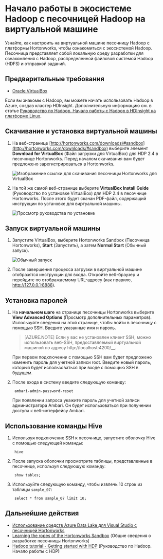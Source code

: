 <properties
	pageTitle="Использование песочницы Hadoop для ознакомления с Hadoop | Microsoft Azure"
	description="Чтобы начать ознакомление с экосистемой Hadoop, можно настроить на виртуальной машине Azure песочницу Hadoop с платформы Hortonworks. "
	keywords="эмулятор hadoop,песочница hadoop"
	editor="cgronlun"
	manager="jhubbard"
	services="hdinsight"
	authors="nitinme"
	documentationCenter=""
	tags="azure-portal"/>

<tags
	ms.service="hdinsight"
	ms.workload="big-data"
	ms.tgt_pltfrm="na"
	ms.devlang="na"
	ms.topic="article"
	ms.date="08/24/2016"
	ms.author="nitinme"/>

# Начало работы в экосистеме Hadoop с песочницей Hadoop на виртуальной машине

Узнайте, как настроить на виртуальной машине песочницу Hadoop с платформы Hortonworks, чтобы ознакомиться с экосистемой Hadoop. Песочница представляет собой локальную среду разработки для ознакомления с Hadoop, распределенной файловой системой Hadoop (HDFS) и отправкой заданий.

## Предварительные требования

* [Oracle VirtualBox](https://www.virtualbox.org/)

Если вы знакомы с Hadoop, вы можете начать использовать Hadoop в Azure, создав кластер HDInsight. Дополнительную информацию см. в статье [Руководство по Hadoop. Начало работы с Hadoop в HDInsight на платформе Linux](hdinsight-hadoop-linux-tutorial-get-started.md).

## Скачивание и установка виртуальной машины

1. На веб-странице [http://hortonworks.com/downloads/#sandbox](http://hortonworks.com/downloads/#sandbox) выберите элемент __Download for VirtualBox__ (Файл загрузки для VirtualBox) для HDP 2.4 в песочнице Hortonworks. Перед началом скачивания вам будет предложено зарегистрироваться в Hortonworks.

    ![Изображение ссылки для скачивания песочницы Hortonworks для VirtualBox](./media/hdinsight-hadoop-emulator-get-started/download-sandbox.png)

2. На той же самой веб-странице выберите __VirtualBox Install Guide__ (Руководство по установке VirtualBox) для HDP 2.4 в песочнице Hortonworks. После этого будет скачан PDF-файл, содержащий инструкции по установке для виртуальной машины.

    ![Просмотр руководства по установке](./media/hdinsight-hadoop-emulator-get-started/view-install-guide.png)

## Запуск виртуальной машины

1. Запустите VirtualBox, выберите Hortonworks Sandbox (Песочница Hortonworks), __Start__ (Запустить), а затем __Normal Start__ (Обычный запуск).

    ![Обычный запуск](./media/hdinsight-hadoop-emulator-get-started/normal-start.png)

2. После завершения процесса загрузки в виртуальной машине отобразятся инструкции для входа. Откройте веб-браузер и перейдите по отображаемому URL-адресу (как правило, http://127.0.0.1:8888).

## Установка паролей

1. На __начальном шаге__ на странице песочницы Hortonworks выберите __View Advanced Options__ (Просмотр дополнительных параметров). Используйте сведения на этой странице, чтобы войти в песочницу с помощью SSH. Введите указанные имя и пароль.

    > [AZURE.NOTE] Если у вас не установлен клиент SSH, можно использовать веб-SSH, предоставляемый виртуальной машиной по адресу http://localhost:4200/__.

    При первом подключении с помощью SSH вам будет предложено изменить пароль для учетной записи root. Введите новый пароль, который будет использоваться при входе с помощью SSH в будущем.

2. После входа в систему введите следующую команду:

        ambari-admin-password-reset
    
    При появлении запроса укажите пароль для учетной записи администратора Ambari. Он будет использоваться при получении доступа к веб-интерфейсу Ambari.

## Использование команды Hive

1. Используя подключение SSH к песочнице, запустите оболочку Hive с помощью следующей команды:

        hive

2. После запуска оболочки просмотрите таблицы, представленные в песочнице, используя следующую команду:

        show tables;

3. Используйте следующую команду, чтобы извлечь 10 строк из таблицы `sample_07`:

        select * from sample_07 limit 10;

## Дальнейшие действия

* [Использование средств Azure Data Lake для Visual Studio с песочницей Hortonworks](hdinsight-hadoop-emulator-visual-studio.md)
* [Learning the ropes of the Hortonworks Sandbox](http://hortonworks.com/hadoop-tutorial/learning-the-ropes-of-the-hortonworks-sandbox/) (Общие сведения о разработке песочницы Hortonworks)
* [Hadoop tutorial - Getting started with HDP](http://hortonworks.com/hadoop-tutorial/hello-world-an-introduction-to-hadoop-hcatalog-hive-and-pig/) (Руководство по Hadoop. Начало работы с HDP)

<!---HONumber=AcomDC_0921_2016-->